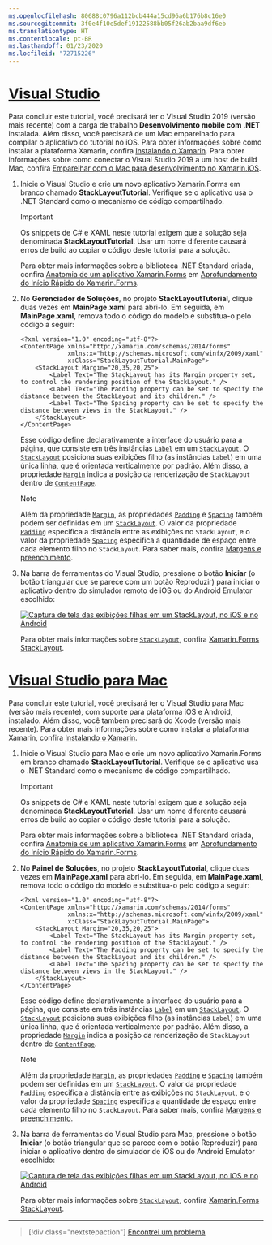 ```yaml
---
ms.openlocfilehash: 80688c0796a112bcb444a15cd96a6b176b8c16e0
ms.sourcegitcommit: 3f0e4f10e5def19122588bb05f26ab2baa9df6eb
ms.translationtype: HT
ms.contentlocale: pt-BR
ms.lasthandoff: 01/23/2020
ms.locfileid: "72715226"
---
```

# <a name="visual-studiotabvswin"></a>[Visual Studio](#tab/vswin)

Para concluir este tutorial, você precisará ter o Visual Studio 2019 (versão mais recente) com a carga de trabalho **Desenvolvimento mobile com .NET** instalada. Além disso, você precisará de um Mac emparelhado para compilar o aplicativo do tutorial no iOS. Para obter informações sobre como instalar a plataforma Xamarin, confira [Instalando o Xamarin](~/get-started/installation/index.md). Para obter informações sobre como conectar o Visual Studio 2019 a um host de build Mac, confira [Emparelhar com o Mac para desenvolvimento no Xamarin.iOS](~/ios/get-started/installation/windows/connecting-to-mac/index.md).

1. Inicie o Visual Studio e crie um novo aplicativo Xamarin.Forms em branco chamado **StackLayoutTutorial**. Verifique se o aplicativo usa o .NET Standard como o mecanismo de código compartilhado.

    > [!IMPORTANT]
    > Os snippets de C# e XAML neste tutorial exigem que a solução seja denominada **StackLayoutTutorial**. Usar um nome diferente causará erros de build ao copiar o código deste tutorial para a solução.

    Para obter mais informações sobre a biblioteca .NET Standard criada, confira [Anatomia de um aplicativo Xamarin.Forms](~/get-started/quickstarts/deepdive.md#anatomy-of-a-xamarinforms-application) em [Aprofundamento do Início Rápido do Xamarin.Forms](~/get-started/quickstarts/deepdive.md).

1. No **Gerenciador de Soluções**, no projeto **StackLayoutTutorial**, clique duas vezes em **MainPage.xaml** para abri-lo. Em seguida, em **MainPage.xaml**, remova todo o código do modelo e substitua-o pelo código a seguir:

    ```xaml
    <?xml version="1.0" encoding="utf-8"?>
    <ContentPage xmlns="http://xamarin.com/schemas/2014/forms"
                 xmlns:x="http://schemas.microsoft.com/winfx/2009/xaml"
                 x:Class="StackLayoutTutorial.MainPage">
        <StackLayout Margin="20,35,20,25">
            <Label Text="The StackLayout has its Margin property set, to control the rendering position of the StackLayout." />
            <Label Text="The Padding property can be set to specify the distance between the StackLayout and its children." />
            <Label Text="The Spacing property can be set to specify the distance between views in the StackLayout." />
        </StackLayout>
    </ContentPage>
    ```

    Esse código define declarativamente a interface do usuário para a página, que consiste em três instâncias [`Label`](xref:Xamarin.Forms.Label) em um [`StackLayout`](xref:Xamarin.Forms.StackLayout). O [`StackLayout`](xref:Xamarin.Forms.StackLayout) posiciona suas exibições filho (as instâncias `Label`) em uma única linha, que é orientada verticalmente por padrão. Além disso, a propriedade [`Margin`](xref:Xamarin.Forms.View.Margin) indica a posição da renderização de `StackLayout` dentro de [`ContentPage`](xref:Xamarin.Forms.ContentPage).

    > [!NOTE]
    > Além da propriedade [`Margin`](xref:Xamarin.Forms.View.Margin), as propriedades [`Padding`](xref:Xamarin.Forms.Layout.Padding) e [`Spacing`](xref:Xamarin.Forms.StackLayout.Spacing) também podem ser definidas em um [`StackLayout`](xref:Xamarin.Forms.StackLayout). O valor da propriedade [`Padding`](xref:Xamarin.Forms.Layout.Padding) especifica a distância entre as exibições no `StackLayout`, e o valor da propriedade [`Spacing`](xref:Xamarin.Forms.StackLayout.Spacing) especifica a quantidade de espaço entre cada elemento filho no `StackLayout`. Para saber mais, confira [Margens e preenchimento](~/xamarin-forms/user-interface/layouts/margin-and-padding.md).

1. Na barra de ferramentas do Visual Studio, pressione o botão **Iniciar** (o botão triangular que se parece com um botão Reproduzir) para iniciar o aplicativo dentro do simulador remoto de iOS ou do Android Emulator escolhido:

    [![Captura de tela das exibições filhas em um StackLayout, no iOS e no Android](../images/create-stacklayout.png "StackLayout que contém instâncias de rótulo")](../images/create-stacklayout-large.png#lightbox "StackLayout que contém instâncias de rótulo")

    Para obter mais informações sobre [`StackLayout`](xref:Xamarin.Forms.StackLayout), confira [Xamarin.Forms StackLayout](~/xamarin-forms/user-interface/layouts/stack-layout.md).

# <a name="visual-studio-for-mactabvsmac"></a>[Visual Studio para Mac](#tab/vsmac)

Para concluir este tutorial, você precisará ter o Visual Studio para Mac (versão mais recente), com suporte para plataforma iOS e Android, instalado. Além disso, você também precisará do Xcode (versão mais recente). Para obter mais informações sobre como instalar a plataforma Xamarin, confira [Instalando o Xamarin](~/get-started/installation/index.md).

1. Inicie o Visual Studio para Mac e crie um novo aplicativo Xamarin.Forms em branco chamado **StackLayoutTutorial**. Verifique se o aplicativo usa o .NET Standard como o mecanismo de código compartilhado.

    > [!IMPORTANT]
    > Os snippets de C# e XAML neste tutorial exigem que a solução seja denominada **StackLayoutTutorial**. Usar um nome diferente causará erros de build ao copiar o código deste tutorial para a solução.

    Para obter mais informações sobre a biblioteca .NET Standard criada, confira [Anatomia de um aplicativo Xamarin.Forms](~/get-started/first-app/index.md) em [Aprofundamento do Início Rápido do Xamarin.Forms](~/get-started/first-app/index.md).

1. No **Painel de Soluções**, no projeto **StackLayoutTutorial**, clique duas vezes em **MainPage.xaml** para abri-lo. Em seguida, em **MainPage.xaml**, remova todo o código do modelo e substitua-o pelo código a seguir:

    ```xaml
    <?xml version="1.0" encoding="utf-8"?>
    <ContentPage xmlns="http://xamarin.com/schemas/2014/forms"
                 xmlns:x="http://schemas.microsoft.com/winfx/2009/xaml"
                 x:Class="StackLayoutTutorial.MainPage">
        <StackLayout Margin="20,35,20,25">
            <Label Text="The StackLayout has its Margin property set, to control the rendering position of the StackLayout." />
            <Label Text="The Padding property can be set to specify the distance between the StackLayout and its children." />
            <Label Text="The Spacing property can be set to specify the distance between views in the StackLayout." />
        </StackLayout>
    </ContentPage>
    ```

    Esse código define declarativamente a interface do usuário para a página, que consiste em três instâncias [`Label`](xref:Xamarin.Forms.Label) em um [`StackLayout`](xref:Xamarin.Forms.StackLayout). O [`StackLayout`](xref:Xamarin.Forms.StackLayout) posiciona suas exibições filho (as instâncias `Label`) em uma única linha, que é orientada verticalmente por padrão. Além disso, a propriedade [`Margin`](xref:Xamarin.Forms.View.Margin) indica a posição da renderização de `StackLayout` dentro de [`ContentPage`](xref:Xamarin.Forms.ContentPage).

    > [!NOTE]
    > Além da propriedade [`Margin`](xref:Xamarin.Forms.View.Margin), as propriedades [`Padding`](xref:Xamarin.Forms.Layout.Padding) e [`Spacing`](xref:Xamarin.Forms.StackLayout.Spacing) também podem ser definidas em um [`StackLayout`](xref:Xamarin.Forms.StackLayout). O valor da propriedade [`Padding`](xref:Xamarin.Forms.Layout.Padding) especifica a distância entre as exibições no `StackLayout`, e o valor da propriedade [`Spacing`](xref:Xamarin.Forms.StackLayout.Spacing) especifica a quantidade de espaço entre cada elemento filho no `StackLayout`. Para saber mais, confira [Margens e preenchimento](~/xamarin-forms/user-interface/layouts/margin-and-padding.md).

1. Na barra de ferramentas do Visual Studio para Mac, pressione o botão **Iniciar** (o botão triangular que se parece com o botão Reproduzir) para iniciar o aplicativo dentro do simulador de iOS ou do Android Emulator escolhido:

    [![Captura de tela das exibições filhas em um StackLayout, no iOS e no Android](../images/create-stacklayout.png "StackLayout que contém instâncias de rótulo")](../images/create-stacklayout-large.png#lightbox "StackLayout que contém instâncias de rótulo")

    Para obter mais informações sobre [`StackLayout`](xref:Xamarin.Forms.StackLayout), confira [Xamarin.Forms StackLayout](~/xamarin-forms/user-interface/layouts/stack-layout.md).

-----

> [!div class="nextstepaction"]
> [Encontrei um problema](https://github.com/MicrosoftDocs/xamarin-docs/issues/new?title=StackLayout+Tutorial+Step+1+Feedback&template=tutorial_template.md)
